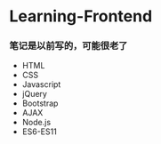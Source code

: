 # Learning-Frontend

### 笔记是以前写的，可能很老了

- HTML
- CSS
- Javascript
- jQuery
- Bootstrap
- AJAX
- Node.js
- ES6-ES11
